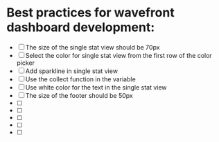 # Best practices for wavefront dashboard development: 

- [ ] The size of the single stat view should be 70px 
- [ ] Select the color for single stat view from the first row of the color picker
- [ ] Add sparkline in single stat view
- [ ] Use the collect function in the variable
- [ ] Use white color for the text in the single stat view 
- [ ] The size of the footer should be 50px
- [ ]
- [ ]
- [ ]
- [ ]
- [ ]
